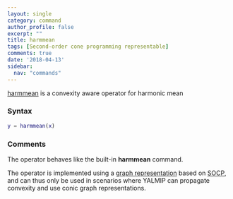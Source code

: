 ```yaml
---
layout: single
category: command
author_profile: false
excerpt: ""
title: harmmean
tags: [Second-order cone programming representable]
comments: true
date: '2018-04-13'
sidebar:
  nav: "commands"
---
```


[harmmean](/command/harmmean) is a convexity aware operator for harmonic mean

### Syntax

````matlab
y = harmmean(x)
````

### Comments

The operator behaves like the built-in **harmmean** command.

The operator is implemented using a [graph representation](/tutorial/nonlinearoperatorsgraphs) based on [SOCP](/tags#second-order-cone-programming), and can thus only be used in scenarios where YALMIP can propagate convexity and use conic graph representations.


